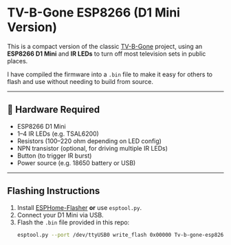 # TV-B-Gone ESP8266 (D1 Mini Version)

This is a compact version of the classic [TV-B-Gone](https://github.com/adafruit/tvbgone) project, using an **ESP8266 D1 Mini** and **IR LEDs** to turn off most television sets in public places.

I have compiled the firmware into a `.bin` file to make it easy for others to flash and use without needing to build from source.

---

## 🔧 Hardware Required

- ESP8266 D1 Mini
- 1–4 IR LEDs (e.g. TSAL6200)
- Resistors (100–220 ohm depending on LED config)
- NPN transistor (optional, for driving multiple IR LEDs)
- Button (to trigger IR burst)
- Power source (e.g. 18650 battery or USB)

---

## Flashing Instructions

1. Install [ESPHome-Flasher](https://github.com/esphome/esphome-flasher/releases) **or** use `esptool.py`.
2. Connect your D1 Mini via USB.
3. Flash the `.bin` file provided in this repo:
   ```bash
   esptool.py --port /dev/ttyUSB0 write_flash 0x00000 Tv-b-gone-esp8266d1mini.bin
